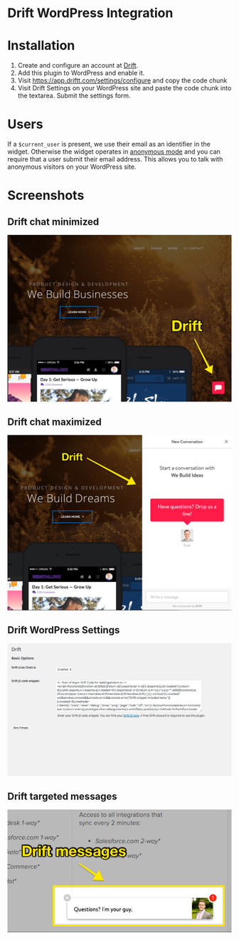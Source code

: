 # Drift WordPress Integration

# Installation

1. Create and configure an account at [Drift](http://www.drift.com).
2. Add this plugin to WordPress and enable it.
3. Visit https://app.driftt.com/settings/configure and copy the code chunk
4. Visit Drift Settings on your WordPress site and paste the code chunk into the textarea. Submit the settings form.

# Users

If a `$current_user` is present, we use their email as an identifier in the widget.
Otherwise the widget operates in [anonymous mode](https://www.drift.com/live-chat) and you can require that a user submit their email address. This allows you to talk with anonymous visitors on your WordPress site.

# Screenshots
## Drift chat minimized
![Drift chat minimized](https://raw.githubusercontent.com/Driftt/drift-wordpress/master/screenshot-1.png)

## Drift chat maximized
![Drift chat maximized](https://raw.githubusercontent.com/Driftt/drift-wordpress/master/screenshot-2.png)

## Drift WordPress Settings
![Drift WordPress Settings](https://raw.githubusercontent.com/Driftt/drift-wordpress/master/screenshot-3.png)

## Drift targeted messages
![Drift targeted messages](https://raw.githubusercontent.com/Driftt/drift-wordpress/master/screenshot-4.png)
